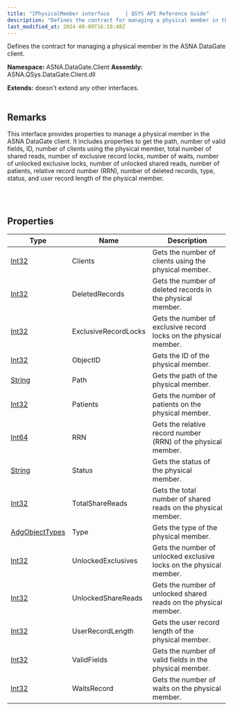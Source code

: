 ```yaml
---
title: "IPhysicalMember interface     | QSYS API Reference Guide"
description: "Defines the contract for managing a physical member in the ASNA DataGate client. "
last_modified_at: 2024-08-09T16:18:40Z
---
```


Defines the contract for managing a physical member in the ASNA DataGate client.

**Namespace:** ASNA.DataGate.Client
**Assembly:** ASNA.QSys.DataGate.Client.dll

**Extends:** doesn't extend any other interfaces.
<br>
<br>

## Remarks
This interface provides properties to manage a physical member in the ASNA DataGate client. 
It includes properties to get the path, number of valid fields, ID, number of clients using the physical member, 
total number of shared reads, number of exclusive record locks, number of waits, number of unlocked exclusive locks, 
number of unlocked shared reads, number of patients, relative record number (RRN), number of deleted records, 
type, status, and user record length of the physical member.

<br>
<br>

## Properties

| Type | Name | Description
| --- | --- | --- 
| [Int32](https://learn.microsoft.com/en-us/dotnet/csharp/language-reference/builtin-types/integral-numeric-types) | Clients | Gets the number of clients using the physical member. |
| [Int32](https://learn.microsoft.com/en-us/dotnet/csharp/language-reference/builtin-types/integral-numeric-types) | DeletedRecords | Gets the number of deleted records in the physical member. |
| [Int32](https://learn.microsoft.com/en-us/dotnet/csharp/language-reference/builtin-types/integral-numeric-types) | ExclusiveRecordLocks | Gets the number of exclusive record locks on the physical member. |
| [Int32](https://learn.microsoft.com/en-us/dotnet/csharp/language-reference/builtin-types/integral-numeric-types) | ObjectID | Gets the ID of the physical member. |
| [String](https://learn.microsoft.com/en-us/dotnet/api/system.string?view=net-8.0) | Path | Gets the path of the physical member. |
| [Int32](https://learn.microsoft.com/en-us/dotnet/csharp/language-reference/builtin-types/integral-numeric-types) | Patients | Gets the number of patients on the physical member. |
| [Int64](https://learn.microsoft.com/en-us/dotnet/csharp/language-reference/builtin-types/integral-numeric-types) | RRN | Gets the relative record number (RRN) of the physical member. |
| [String](https://learn.microsoft.com/en-us/dotnet/api/system.string?view=net-8.0) | Status | Gets the status of the physical member. |
| [Int32](https://learn.microsoft.com/en-us/dotnet/csharp/language-reference/builtin-types/integral-numeric-types) | TotalShareReads | Gets the total number of shared reads on the physical member. |
| [AdgObjectTypes](/reference/datagate/datagate-common/adg-object-types.html) | Type | Gets the type of the physical member. |
| [Int32](https://learn.microsoft.com/en-us/dotnet/csharp/language-reference/builtin-types/integral-numeric-types) | UnlockedExclusives | Gets the number of unlocked exclusive locks on the physical member. |
| [Int32](https://learn.microsoft.com/en-us/dotnet/csharp/language-reference/builtin-types/integral-numeric-types) | UnlockedShareReads | Gets the number of unlocked shared reads on the physical member. |
| [Int32](https://learn.microsoft.com/en-us/dotnet/csharp/language-reference/builtin-types/integral-numeric-types) | UserRecordLength | Gets the user record length of the physical member. |
| [Int32](https://learn.microsoft.com/en-us/dotnet/csharp/language-reference/builtin-types/integral-numeric-types) | ValidFields | Gets the number of valid fields in the physical member. |
| [Int32](https://learn.microsoft.com/en-us/dotnet/csharp/language-reference/builtin-types/integral-numeric-types) | WaitsRecord | Gets the number of waits on the physical member. |
